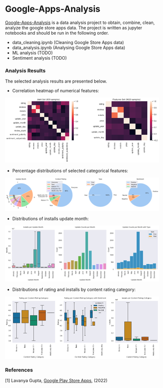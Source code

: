 # Google-Apps-Analysis
[Google-Apps-Analysis](https://github.com/GOliviero92/Google-Apps-Analysis "data analysis") is a data analysis project to obtain, combine, clean, analyze the google store apps data. The project is written as jupyter notebooks and should be run in the following order.

* data_cleaning.ipynb (Cleaning Google Store Apps data)
* data_analysis.ipynb (Analysing Google Store Apps data)
* ML analysis (TODO)
* Sentiment analysis (TODO)

### Analysis Results
The selected analysis results are presented below.
* Correlation heatmap of numerical features:
<p float="left">
  <img src="data/heatmap.png">
</p>

* Percentage distributions of selected categorical features:
<p float="left">
  <img src="data/pie.png">
</p>

* Distributions of installs update month:
<p float="left">
  <img src="data/box_update.png">
</p>

* Distributions of rating and installs by content rating category:
<p float="left">
  <img src="data/content.png">
</p>

### References
[1] Lavanya Gupta, [Google Play Store Apps](https://www.kaggle.com/datasets/lava18/google-play-store-apps), (2022)
